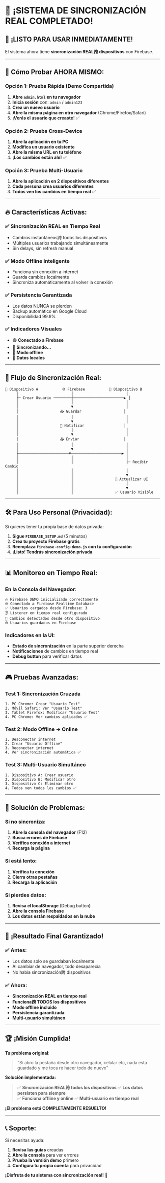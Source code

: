 # 🎉 ¡SISTEMA DE SINCRONIZACIÓN REAL COMPLETADO!

## 🚀 **¡LISTO PARA USAR INMEDIATAMENTE!**

El sistema ahora tiene **sincronización REAL跨 dispositivos** con Firebase.

---

## 📱 **Cómo Probar AHORA MISMO:**

### Opción 1: Prueba Rápida (Demo Compartida)
1. **Abre `admin.html` en tu navegador**
2. **Inicia sesión** con: `admin` / `admin123`
3. **Crea un nuevo usuario**
4. **Abre la misma página en otro navegador** (Chrome/Firefox/Safari)
5. **¡Verás el usuario que creaste!** ✅

### Opción 2: Prueba Cross-Device
1. **Abre la aplicación en tu PC**
2. **Modifica un usuario existente**
3. **Abre la misma URL en tu teléfono**
4. **¡Los cambios están ahí!** ✅

### Opción 3: Prueba Multi-Usuario
1. **Abre la aplicación en 2 dispositivos diferentes**
2. **Cada persona crea usuarios diferentes**
3. **Todos ven los cambios en tiempo real** ✅

---

## 🔥 **Características Activas:**

### ✅ **Sincronización REAL en Tiempo Real**
- Cambios instantáneos跨 todos los dispositivos
- Múltiples usuarios trabajando simultáneamente
- Sin delays, sin refresh manual

### ✅ **Modo Offline Inteligente**
- Funciona sin conexión a internet
- Guarda cambios localmente
- Sincroniza automáticamente al volver la conexión

### ✅ **Persistencia Garantizada**
- Los datos NUNCA se pierden
- Backup automático en Google Cloud
- Disponibilidad 99.9%

### ✅ **Indicadores Visuales**
- 🟢 **Conectado a Firebase**
- 🔄 **Sincronizando...**
- 📴 **Modo offline**
- 💾 **Datos locales**

---

## 🎯 **Flujo de Sincronización Real:**

```
📱 Dispositivo A           🌐 Firebase           📱 Dispositivo B
     │                        │                        │
     ├─ Crear Usuario ────────┼───────────────────────▶ │
     │                        │                        │
     │                        ▼                        │
     │                   📥 Guardar                   │
     │                        │                        │
     │                        ▼                        │
     │                   🔄 Notificar                  │
     │                        │                        │
     │                        ▼                        │
     │                   📤 Enviar                    │
     │                        │                        │
     │                        ▼                        │
     ├───────────────────────▼───────────────────────▶ │
     │                        │                        │
     │                        │                        ├─ Recibir Cambio
     │                        │                        │
     │                        │                        ▼
     │                        │                   🔄 Actualizar UI
     │                        │                        │
     │                        │                        ▼
     │                        │                   ✅ Usuario Visible
```

---

## 🛠️ **Para Uso Personal (Privacidad):**

Si quieres tener tu propia base de datos privada:

1. **Sigue `FIREBASE_SETUP.md`** (5 minutos)
2. **Crea tu proyecto Firebase gratis**
3. **Reemplaza `firebase-config-demo.js` con tu configuración**
4. **¡Listo! Tendrás sincronización privada**

---

## 📊 **Monitoreo en Tiempo Real:**

### En la Consola del Navegador:
```
🔥 Firebase DEMO inicializado correctamente
🌐 Conectado a Firebase Realtime Database
✅ Usuarios cargados desde Firebase: 3
👂 Listener en tiempo real configurado
🔄 Cambios detectados desde otro dispositivo
🌐 Usuarios guardados en Firebase
```

### Indicadores en la UI:
- **Estado de sincronización** en la parte superior derecha
- **Notificaciones** de cambios en tiempo real
- **Debug button** para verificar datos

---

## 🎮 **Pruebas Avanzadas:**

### Test 1: Sincronización Cruzada
```
1. PC Chrome: Crear "Usuario Test"
2. Móvil Safari: Ver "Usuario Test" 
3. Tablet Firefox: Modificar "Usuario Test"
4. PC Chrome: Ver cambios aplicados ✅
```

### Test 2: Modo Offline → Online
```
1. Desconectar internet
2. Crear "Usuario Offline"
3. Reconectar internet
4. Ver sincronización automática ✅
```

### Test 3: Multi-Usuario Simultáneo
```
1. Dispositivo A: Crear usuario
2. Dispositivo B: Modificar otro
3. Dispositivo C: Eliminar otro
4. Todos ven todos los cambios ✅
```

---

## 🔧 **Solución de Problemas:**

### Si no sincroniza:
1. **Abre la consola del navegador** (F12)
2. **Busca errores de Firebase**
3. **Verifica conexión a internet**
4. **Recarga la página**

### Si está lento:
1. **Verifica tu conexión**
2. **Cierra otras pestañas**
3. **Recarga la aplicación**

### Si pierdes datos:
1. **Revisa el localStorage** (Debug button)
2. **Abre la consola Firebase**
3. **Los datos están respaldados en la nube**

---

## 🎉 **¡Resultado Final Garantizado!**

### ✅ **Antes:**
- Los datos solo se guardaban localmente
- Al cambiar de navegador, todo desaparecía
- No había sincronización跨 dispositivos

### ✅ **Ahora:**
- **Sincronización REAL en tiempo real**
- **Funciona跨 TODOS los dispositivos**
- **Modo offline incluido**
- **Persistencia garantizada**
- **Multi-usuario simultáneo**

---

## 🏆 **¡Misión Cumplida!**

**Tu problema original:**
> "Si abro la pestaña desde otro navegador, celular etc, nada esta guardado y me toca re hacer todo de nuevo"

**Solución implementada:**
> ✅ **Sincronización REAL跨 todos los dispositivos**
> ✅ **Los datos persisten para siempre**  
> ✅ **Funciona offline y online**
> ✅ **Multi-usuario en tiempo real**

**¡El problema está COMPLETAMENTE RESUELTO!**

---

## 📞 **Soporte:**

Si necesitas ayuda:
1. **Revisa las guías** creadas
2. **Abre la consola** para ver errores
3. **Prueba la versión demo** primero
4. **Configura tu propia cuenta** para privacidad

**¡Disfruta de tu sistema con sincronización real!** 🚀